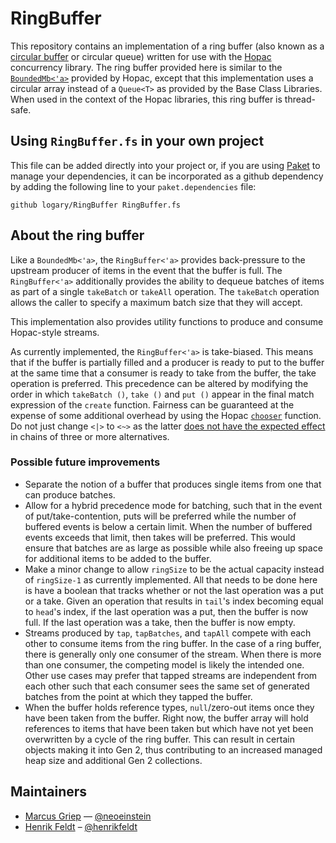 # RingBuffer

This repository contains an implementation of a ring buffer (also known as a
[circular buffer][WikiCircBuffer] or circular queue) written for use with the
[Hopac][] concurrency library. The ring buffer provided here is similar to the
[`BoundedMb<'a>`][HopacBMb] provided by Hopac, except that this implementation
uses a circular array instead of a `Queue<T>` as provided by the Base Class
Libraries. When used in the context of the Hopac libraries, this ring buffer
is thread-safe.

## Using `RingBuffer.fs` in your own project

This file can be added directly into your project or, if you are using [Paket][] to
manage your dependencies, it can be incorporated as a github dependency by adding the
following line to your `paket.dependencies` file:

    github logary/RingBuffer RingBuffer.fs

## About the ring buffer

Like a `BoundedMb<'a>`, the `RingBuffer<'a>` provides back-pressure to the upstream
producer of items in the event that the buffer is full. The `RingBuffer<'a>`
additionally provides the ability to dequeue batches of items as part of a single
`takeBatch` or `takeAll` operation. The `takeBatch` operation allows the caller to
specify a maximum batch size that they will accept.

This implementation also provides utility functions to produce and consume Hopac-style
streams.

As currently implemented, the `RingBuffer<'a>` is take-biased. This means that if
the buffer is partially filled and a producer is ready to put to the buffer at the
same time that a consumer is ready to take from the buffer, the take operation is
preferred. This precedence can be altered by modifying the order in which
`takeBatch ()`, `take ()` and `put ()` appear in the final match expression of the
`create` function. Fairness can be guaranteed at the expense of some additional
overhead by using the Hopac [`chooser`][HopacChooser] function. Do not just
change `<|>` to `<~>` as the latter [does not have the expected effect][Hopac<~>Warn]
in chains of three or more alternatives.

  [Hopac]: https://hopac.github.io/Hopac/Hopac.html
  [HopacBMb]: https://hopac.github.io/Hopac/Hopac.html#def:type%20Hopac.BoundedMb
  [HopacChooser]: https://hopac.github.io/Hopac/Hopac.html#def:val%20Hopac.Alt.chooser
  [Hopac<~>Warn]: https://hopac.github.io/Hopac/Hopac.html#def:val%20Hopac.Infixes.<~>
  [Paket]: https://fsprojects.github.io/Paket/github-dependencies.html
  [WikiCircBuffer]: http://en.wikipedia.org/wiki/Circular_buffer
  
### Possible future improvements

* Separate the notion of a buffer that produces single items from one that can produce
  batches.
* Allow for a hybrid precedence mode for batching, such that in the event of
  put/take-contention, puts will be preferred while the number of buffered events is
  below a certain limit. When the number of buffered events exceeds that limit, then
  takes will be preferred. This would ensure that batches are as large as
  possible while also freeing up space for additional items to be added to the
  buffer.
* Make a minor change to allow `ringSize` to be the actual capacity instead of
  `ringSize-1` as currently implemented. All that needs to be done here is have a
  boolean that tracks whether or not the last operation was a put or a take. Given
  an operation that results in `tail`'s index becoming equal to `head`'s index,
  if the last operation was a put, then the buffer is now full. If the last
  operation was a take, then the buffer is now empty.
* Streams produced by `tap`, `tapBatches`, and `tapAll` compete with each other to
  consume items from the ring buffer. In the case of a ring buffer, there is
  generally only one consumer of the stream. When there is more than one consumer,
  the competing model is likely the intended one. Other use cases may prefer that
  tapped streams are independent from each other such that each consumer sees the
  same set of generated batches from the point at which they tapped the buffer. 
* When the buffer holds reference types, `null`/zero-out items once they have been
  taken from the buffer. Right now, the buffer array will hold references to items
  that have been taken but which have not yet been overwritten by a cycle of the ring
  buffer. This can result in certain objects making it into Gen 2, thus contributing
  to an increased managed heap size and additional Gen 2 collections.

## Maintainers

* [Marcus Griep](https://neoeinstein.github.io/) — [@neoeinstein](https://twitter.com/neoeinstein)
* [Henrik Feldt](https://haf.github.io/) – [@henrikfeldt](https://twitter.com/henrikfeldt)
